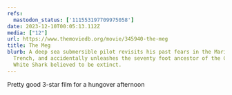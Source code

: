 ```yaml
---
refs:
  mastodon_status: ['111553197709975058']
date: 2023-12-10T00:05:13.112Z
media: ["12"]
url: https://www.themoviedb.org/movie/345940-the-meg
title: The Meg
blurb: A deep sea submersible pilot revisits his past fears in the Mariana
  Trench, and accidentally unleashes the seventy foot ancestor of the Great
  White Shark believed to be extinct.
---
```


<p>Pretty good 3-star film for a hungover afternoon </p>
